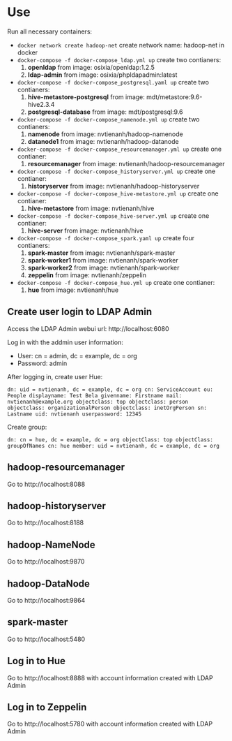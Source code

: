 # Use
Run all necessary containers:
- `docker network create hadoop-net`  create network name: hadoop-net in docker
- `docker-compose -f docker-compose_ldap.yml up` create two contianers:
	 1. **openldap** from image: osixia/openldap:1.2.5 
	 2. **ldap-admin** from image: osixia/phpldapadmin:latest
- `docker-compose -f docker-compose_postgresql.yaml up` create two contianers:
	 1. **hive-metastore-postgresql** from image: mdt/metastore:9.6-hive2.3.4 
	 2. **postgresql-database** from image: mdt/postgresql:9.6
- `docker-compose -f docker-compose_namenode.yml up` create two contianers:
	 1. **namenode** from image: nvtienanh/hadoop-namenode 
	 2. **datanode1** from image: nvtienanh/hadoop-datanode
- `docker-compose -f docker-compose_resourcemanager.yml up` create one contianer:
	 1. **resourcemanager** from image: nvtienanh/hadoop-resourcemanager 
- `docker-compose -f docker-compose_historyserver.yml up` create one contianer:
	 1. **historyserver** from image: nvtienanh/hadoop-historyserver 
- `docker-compose -f docker-compose_hive-metastore.yml up` create one contianer:
	 1. **hive-metastore** from image: nvtienanh/hive
- `docker-compose -f docker-compose_hive-server.yml up` create one contianer:
	 1. **hive-server** from image: nvtienanh/hive
- `docker-compose -f docker-compose_spark.yaml up` create four contianers:
	 1. **spark-master** from image: nvtienanh/spark-master
	 2. **spark-worker1** from image: nvtienanh/spark-worker
	 3. **spark-worker2** from image: nvtienanh/spark-worker
	 4. **zeppelin** from image: nvtienanh/zeppelin
- `docker-compose -f docker-compose_hue.yml up` create one contianer:
	 1. **hue** from image: nvtienanh/hue 
## Create user login to LDAP Admin

Access the LDAP Admin webui url:  http://localhost:6080

Log in with the addmin user information:

 * User: cn = admin, dc = example, dc = org
 * Password: admin

After logging in, create user Hue:

`
dn: uid = nvtienanh, dc = example, dc = org
cn: ServiceAccount
ou: People
displayname: Test Bela
givenname: Firstname
mail: nvtienanh@example.org
objectclass: top
objectclass: person
objectclass: organizationalPerson
objectclass: inetOrgPerson
sn: Lastname
uid: nvtienanh
userpassword: 12345
`

Create group:

`
dn: cn = hue, dc = example, dc = org
objectClass: top
objectClass: groupOfNames
cn: hue
member: uid = nvtienanh, dc = example, dc = org
`
## hadoop-resourcemanager
Go to http://localhost:8088
## hadoop-historyserver
Go to http://localhost:8188
## hadoop-NameNode
Go to http://localhost:9870
## hadoop-DataNode
Go to http://localhost:9864
## spark-master
Go to http://localhost:5480
## Log in to Hue
Go to http://localhost:8888 with account information created with LDAP Admin
## Log in to Zeppelin
Go to http://localhost:5780 with account information created with LDAP Admin
